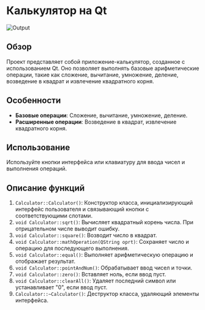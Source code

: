 # Калькулятор на Qt

![Output](Сalculator/output.png)

## Обзор
Проект представляет собой приложение-калькулятор, созданное с использованием Qt. Оно позволяет выполнять базовые арифметические операции, такие как сложение, вычитание, умножение, деление, возведение в квадрат и извлечение квадратного корня.

## Особенности
- **Базовые операции**: Сложение, вычитание, умножение, деление.
- **Расширенные операции**: Возведение в квадрат, извлечение квадратного корня.

## Использование
Используйте кнопки интерфейса или клавиатуру для ввода чисел и выполнения операций.

## Описание функций
1) `Calculator::Calculator()`: Конструктор класса, инициализирующий интерфейс пользователя и связывающий кнопки с соответствующими слотами.
2) `void Calculator::sqrt()`: Вычисляет квадратный корень числа. При отрицательном числе выводит ошибку.
3) `void Calculator::square()`: Возводит число в квадрат.
4) `void Calculator::mathOperation(QString oprt)`: Сохраняет число и операцию для последующего выполнения.
5) `void Calculator::equal()`: Выполняет арифметическую операцию и отображает результат.
6) `void Calculator::pointAndNum()`: Обрабатывает ввод чисел и точки.
7) `void Calculator::zero()`: Вставляет ноль, если ввод пуст.
8) `void Calculator::clearAll()`: Удаляет последний символ или устанавливает "0", если ввод пуст.
9) `Calculator::~Calculator()`: Деструктор класса, удаляющий элементы интерфейса.
